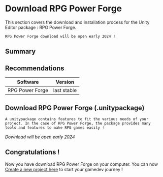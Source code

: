 # Download RPG Power Forge

This section covers the download and installation process for the Unity Editor package : RPG Power Forge.

```admonish info title="Working on it..."
RPG Power Forge download will be open early 2024 !
```

## Summary

## Recommendations
Software | Version |
--- | --- 
RPG Power Forge | last stable

## Download RPG Power Forge (.unitypackage)

```admonish title="What is a .unitypackage file ?"
A unitypackage contains features to fit the various needs of your project. In the case of RPG Power Forge, the package provides many tools and features to make RPG games easily !
```

*Download will be open early 2024*

## Congratulations !

Now you have download RPG Power Forge on your computer. You can now [Create a new project here](./installation/create_new_project.md) to start your gamedev journey !